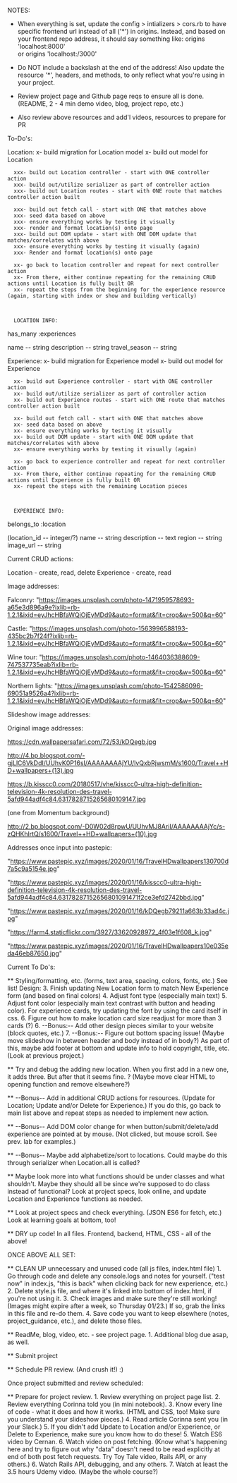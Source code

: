 
  NOTES:

  - When everything is set, update the config > intializers > cors.rb to have specific frontend url instead of all ('*') in origins. Instead, and based on your frontend repo address, it should say something like:
        origins 'localhost:8000'  
        or 
        origins 'localhost:/3000'
  - Do NOT include a backslash at the end of the address!
  Also update the resource '*', headers, and methods, to only reflect what you're using in your project.

  - Review project page and Github page reqs to ensure all is done. (README, 2 - 4 min demo video, blog, project repo, etc.)
  - Also review above resources and add'l videos, resources to prepare for PR




To-Do's:

  Location:
      x- build migration for Location model
      x- build out model for Location

      xxx- build out Location controller - start with ONE controller action
      xxx- build out/utilize serializer as part of controller action 
      xxx- build out Location routes - start with ONE route that matches controller action built

      xxx- build out fetch call - start with ONE that matches above
      xxx- seed data based on above 
      xxx- ensure everything works by testing it visually
      xxx- render and format location(s) onto page
      xxx- build out DOM update - start with ONE DOM update that matches/correlates with above
      xxx- ensure everything works by testing it visually (again)
      xxx- Render and format location(s) onto page

      xx- go back to location controller and repeat for next controller action 
      xx- From there, either continue repeating for the remaining CRUD actions until Location is fully built OR
      xx- repeat the steps from the beginning for the experience resource (again, starting with index or show and building vertically)
     


      LOCATION INFO:
      
has_many :experiences

name -- string 
description -- string
travel_season -- string






  Experience:
      x- build migration for Experience model
      x- build out model for Experience

      xx- build out Experience controller - start with ONE controller action
      xx- build out/utilize serializer as part of controller action 
      xx- build out Experience routes - start with ONE route that matches controller action built
      
      xx- build out fetch call - start with ONE that matches above
      xx- seed data based on above 
      xx- ensure everything works by testing it visually
      xx- build out DOM update - start with ONE DOM update that matches/correlates with above
      xx- ensure everything works by testing it visually (again)

      xx- go back to experience controller and repeat for next controller action 
      xx- From there, either continue repeating for the remaining CRUD actions until Experience is fully built OR
      xx- repeat the steps with the remaining Location pieces 
      


      EXPERIENCE INFO:

belongs_to :location

(location_id -- integer/?)
name -- string
description -- text
region -- string
image_url -- string 




Current CRUD actions:

  Location - create, read, delete
  Experience - create, read 




Image addresses:

Falconry:
"https://images.unsplash.com/photo-1471959578693-a65e3d896a9e?ixlib=rb-1.2.1&ixid=eyJhcHBfaWQiOjEyMDd9&auto=format&fit=crop&w=500&q=60"

Castle:
"https://images.unsplash.com/photo-1563996588193-435bc2b7f24f?ixlib=rb-1.2.1&ixid=eyJhcHBfaWQiOjEyMDd9&auto=format&fit=crop&w=500&q=60"

Wine tour:
"https://images.unsplash.com/photo-1464036388609-747537735eab?ixlib=rb-1.2.1&ixid=eyJhcHBfaWQiOjEyMDd9&auto=format&fit=crop&w=500&q=60"

Northern lights:
"https://images.unsplash.com/photo-1542586096-69051a9526a4?ixlib=rb-1.2.1&ixid=eyJhcHBfaWQiOjEyMDd9&auto=format&fit=crop&w=500&q=60"




Slideshow image addresses:

Original image addresses:

https://cdn.wallpapersafari.com/72/53/kDQegb.jpg

http://4.bp.blogspot.com/-gjLlC6VkDdI/UUhvK0P16sI/AAAAAAAAjYU/lvQxbRjwsmM/s1600/Travel++HD+wallpapers+(13).jpg

https://b.kisscc0.com/20180517/vhe/kisscc0-ultra-high-definition-television-4k-resolution-des-travel-5afd944adf4c84.6317828715265680109147.jpg

(one from Momentum background)

http://2.bp.blogspot.com/-D0W02d8rpwU/UUhvMJ8AriI/AAAAAAAAjYc/s-zQHKhlrtQ/s1600/Travel++HD+wallpapers+(10).jpg


Addresses once input into pastepic:

"https://www.pastepic.xyz/images/2020/01/16/TravelHDwallpapers130700d7a5c9a5154e.jpg"

"https://www.pastepic.xyz/images/2020/01/16/kisscc0-ultra-high-definition-television-4k-resolution-des-travel-5afd944adf4c84.63178287152656801091471f2ce3efd2742bbd.jpg" 

"https://www.pastepic.xyz/images/2020/01/16/kDQegb79211a663b33ad4c.jpg" 

"https://farm4.staticflickr.com/3927/33620928972_4f03e1f608_k.jpg"

"https://www.pastepic.xyz/images/2020/01/16/TravelHDwallpapers10e035eda46eb87650.jpg"








Current To Do's:

** Styling/formatting, etc. (forms, text area, spacing, colors, fonts, etc.) See list!
      Design:
          3. Finish updating New Location form to match New Experience form (and based on final colors)
          4. Adjust font type (especially main text)
          5. Adjust font color (especially main text contrast with button and heading color). For experience cards, try updating the font by using the card itself in css.
          6. Figure out how to make location card size readjust for more than 3 cards (?)
          6. --Bonus:-- Add other design pieces similar to your website (block quotes, etc.)
          7. --Bonus:-- Figure out bottom spacing issue! (Maybe move slideshow in between header and body instead of in body?) As part of this, maybe add footer at bottom and update info to hold copyright, title, etc. (Look at previous project.)

** Try and debug the adding new location. When you first add in a new one, it adds three. But after that it seems fine. ? (Maybe move clear HTML to opening function and remove elsewhere?)

** --Bonus-- Add in additional CRUD actions for resources. (Update for Location; Update and/or Delete for Experience.) If you do this, go back to main list above and repeat steps as needed to implement new action.

** --Bonus-- Add DOM color change for when button/submit/delete/add experience are pointed at by mouse. (Not clicked, but mouse scroll. See prev. lab for examples.)

** --Bonus-- Maybe add alphabetize/sort to locations. Could maybe do this through serializer when Location.all is called?

** Maybe look more into what functions should be under classes and what shouldn't. Maybe they should all be since we're supposed to do class instead of functional? Look at project specs, look online, and update Location and Experience functions as needed.

** Look at project specs and check everything. (JSON ES6 for fetch, etc.) Look at learning goals at bottom, too!

** DRY up code! In all files. Frontend, backend, HTML, CSS - all of the above!


ONCE ABOVE ALL SET:

** CLEAN UP unnecessary and unused code (all js files, index.html file)
          1. Go through code and delete any console.logs and notes for yourself. ("test now" in index.js, "this is back" when clicking back for new experience, etc.)
          2. Delete style.js file, and where it's linked into bottom of index.html, if you're not using it. 
          3. Check images and make sure they're still working! (Images might expire after a week, so Thursday 01/23.) If so, grab the links in this file and re-do them.
          4. Save code you want to keep elsewhere (notes, project_guidance, etc.), and delete those files.

** ReadMe, blog, video, etc. - see project page. 
          1. Additional blog due asap, as well.

** Submit project

** Schedule PR review. (And crush it!) :)


Once project submitted and review scheduled:

** Prepare for project review.
    1. Review everything on project page list.
    2. Review everything Corinna told you (in mini notebook).
    3. Know every line of code - what it does and how it works. (HTML and CSS, too! Make sure you understand your slideshow pieces.)
    4. Read article Corinna sent you (in your Slack.)
    5. If you didn't add Update to Location and/or Experience, or Delete to Experience, make sure you know how to do these!
    5. Watch ES6 video by Cernan.
    6. Watch video on post fetching. (Know what's happening here and try to figure out why "data" doesn't need to be read explicitly at end of both post fetch requests. Try Toy Tale video, Rails API, or any others.)
    6. Watch Rails API, debugging, and any others.
    7. Watch at least the 3.5 hours Udemy video. (Maybe the whole course?)
